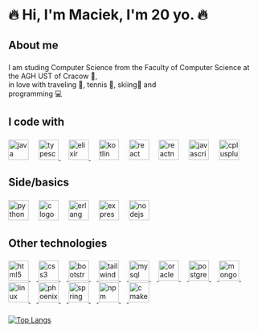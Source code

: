 <h1 align="left">🔥 Hi, I'm Maciek, I'm 20 yo. 🔥</h1>

###

<h2 align="left">About me</h2>

###

<p align="left">I am studing Computer Science from the Faculty of Computer Science at the AGH UST of Cracow 🏫,<br>in love with traveling 🛫,  tennis 🎾, skiing🎿 and <br>programming 💻 </p>

###

<h2 align="left">I code with</h2>

###

<div align="left">
  <a href="https://www.java.com/pl/" target="_blank" rel="noreferrer"><img src="https://cdn.jsdelivr.net/gh/devicons/devicon/icons/java/java-original.svg" height="40" alt="java logo"  /></a>
  <img width="12" />
  <a href="https://www.typescriptlang.org/" target="_blank" rel="noreferrer"><img src="https://cdn.jsdelivr.net/gh/devicons/devicon/icons/typescript/typescript-original.svg" height="40" alt="typescript logo"  /> </a>
  <img width="12" />
  <a href="https://elixir-lang.org/" target="_blank" rel="noreferrer"><img src="https://cdn.jsdelivr.net/gh/devicons/devicon/icons/elixir/elixir-original.svg" height="40" alt="elixir logo"  /> </a>
  <img width="12" />
  <a href="https://kotlinlang.org/" target="_blank" rel="noreferrer"><img src="https://cdn.jsdelivr.net/gh/devicons/devicon@latest/icons/kotlin/kotlin-original.svg" height="40" alt="kotlin logo" /></a>
  <img width="12" />       
  <a href="https://react.dev/" target="_blank" rel="noreferrer"><img src="https://cdn.jsdelivr.net/gh/devicons/devicon/icons/react/react-original.svg" height="40" alt="react logo"  /></a>
  <img width="12" />
  <a href="https://reactnative.dev/" target="_blank" rel="noreferrer"><img src="https://cdn.jsdelivr.net/gh/devicons/devicon@latest/icons/react/react-original-wordmark.svg" height="40" alt="reactnative logo"  /></a>
  <img width="12" />
  <img src="https://cdn.jsdelivr.net/gh/devicons/devicon/icons/javascript/javascript-original.svg" height="40" alt="javascript logo"  />
  <img width="12" />
  <a href="https://cplusplus.com/" target="_blank" rel="noreferrer"><img src="https://cdn.jsdelivr.net/gh/devicons/devicon/icons/cplusplus/cplusplus-original.svg" height="40" alt="cplusplus logo"  /></a>
</div>

###

<h2 align="left">Side/basics</h2>

###

<div align="left">
  <a href="https://python.org/" target="_blank" rel="noreferrer"><img src="https://cdn.jsdelivr.net/gh/devicons/devicon/icons/python/python-original.svg" height="40" alt="python logo"  /></a>
  <img width="12" />
  <img src="https://cdn.jsdelivr.net/gh/devicons/devicon/icons/c/c-original.svg" height="40" alt="c logo"  />
  <img width="12" />
  <a href="https://erlang.org/" target="_blank" rel="noreferrer"><img src="https://cdn.jsdelivr.net/gh/devicons/devicon/icons/erlang/erlang-original.svg" height="40" alt="erlang logo"  /></a>
  <img width="12" />
  <a href="https://expressjs.com/" target="_blank" rel="noreferrer"><img src="https://cdn.jsdelivr.net/gh/devicons/devicon/icons/express/express-original.svg" height="40" alt="express logo"  /></a>
  <img width="12" />
  <a href="https://nodejs.com/en/" target="_blank" rel="noreferrer"><img src="https://cdn.jsdelivr.net/gh/devicons/devicon/icons/nodejs/nodejs-original.svg" height="40" alt="nodejs logo"  /></a>
</div>

###

<h2 align="left">Other technologies</h2>

###

<div align="left">
  <a href="https://www.java.com/pl/" target="_blank" rel="noreferrer"><img src="https://cdn.jsdelivr.net/gh/devicons/devicon/icons/html5/html5-original.svg" height="40" alt="html5 logo"  />
  <img width="12" />
  <a href="https://www.java.com/pl/" target="_blank" rel="noreferrer"><img src="https://cdn.jsdelivr.net/gh/devicons/devicon/icons/css3/css3-original.svg" height="40" alt="css3 logo"  />
  <img width="12" />
  <a href="https://www.java.com/pl/" target="_blank" rel="noreferrer"><img src="https://cdn.jsdelivr.net/gh/devicons/devicon/icons/bootstrap/bootstrap-original.svg" height="40" alt="bootstrap logo"  />
  <img width="12" />
  <a href="https://www.java.com/pl/" target="_blank" rel="noreferrer"><img src="https://cdn.jsdelivr.net/gh/devicons/devicon/icons/tailwindcss/tailwindcss-original-wordmark.svg" height="40" alt="tailwindcss logo"  />
  <img width="12" />
  <a href="https://www.java.com/pl/" target="_blank" rel="noreferrer"><img src="https://cdn.jsdelivr.net/gh/devicons/devicon/icons/mysql/mysql-original.svg" height="40" alt="mysql logo"  />
  <img width="12" />
  <a href="https://www.java.com/pl/" target="_blank" rel="noreferrer"><img src="https://cdn.jsdelivr.net/gh/devicons/devicon/icons/oracle/oracle-original.svg" height="40" alt="oracle logo"  />
  <img width="12" />
  <a href="https://www.java.com/pl/" target="_blank" rel="noreferrer"><img src="https://cdn.jsdelivr.net/gh/devicons/devicon/icons/postgresql/postgresql-original.svg" height="40" alt="postgresql logo"  />
  <img width="12" />
  <a href="https://www.java.com/pl/" target="_blank" rel="noreferrer"><img src="https://cdn.jsdelivr.net/gh/devicons/devicon/icons/mongodb/mongodb-original.svg" height="40" alt="mongodb logo"  />
  <img width="12" />
  <a href="https://www.java.com/pl/" target="_blank" rel="noreferrer"><img src="https://cdn.jsdelivr.net/gh/devicons/devicon/icons/linux/linux-original.svg" height="40" alt="linux logo"  />
  <img width="12" />
  <a href="https://www.java.com/pl/" target="_blank" rel="noreferrer"><img src="https://cdn.jsdelivr.net/gh/devicons/devicon/icons/phoenix/phoenix-original.svg" height="40" alt="phoenix logo"  />
  <img width="12" />
  <a href="https://www.java.com/pl/" target="_blank" rel="noreferrer"><img src="https://cdn.jsdelivr.net/gh/devicons/devicon/icons/spring/spring-original.svg" height="40" alt="spring logo"  />
  <img width="12" />
  <a href="https://www.java.com/pl/" target="_blank" rel="noreferrer"><img src="https://cdn.jsdelivr.net/gh/devicons/devicon@latest/icons/npm/npm-original-wordmark.svg" height="40" alt="npm logo"  />
  <img width="12" />
  <a href="https://www.java.com/pl/" target="_blank" rel="noreferrer"><img src="https://cdn.jsdelivr.net/gh/devicons/devicon@latest/icons/cmake/cmake-original-wordmark.svg" height="40" alt="cmake logo"  />
</div>

###

![Top Langs](https://github-readme-stats.vercel.app/api/top-langs/?username=maciejmakowski2003&layout=compact&theme=codeSTACKr&hide=jupyter%20notebook,html,css,scss,&langs_count=8)

###
